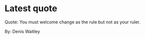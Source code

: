 # Latest quote 

Quote: You must welcome change as the rule but not as your ruler. 

By: Denis Waitley